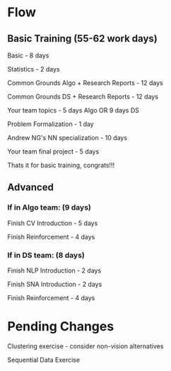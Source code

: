 # Flow

## Basic Training (55-62 work days)

Basic - 8 days

Statistics - 2 days

Common Grounds Algo + Research Reports - 12 days

Common Grounds DS + Research Reports - 12 days

Your team topics - 5 days Algo OR 9 days DS

Problem Formalization - 1 day

Andrew NG's NN specialization - 10 days

Your team final project - 5 days

Thats it for basic training, congrats!!!

## Advanced 

### If in Algo team: (9 days)

Finish CV Introduction - 5 days

Finish Reinforcement - 4 days

### If in DS team: (8 days)

Finish NLP Introduction - 2 days

Finish SNA Introduction - 2 days

Finish Reinforcement - 4 days



# Pending Changes

Clustering exercise - consider non-vision alternatives

Sequential Data Exercise

